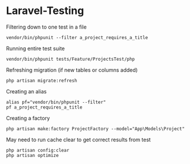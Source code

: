 # Laravel-Testing
 
Filtering down to one test in a file
```
vendor/bin/phpunit --filter a_project_requires_a_title
````

Running entire test suite 
```
vendor/bin/phpunit tests/Feature/ProjectsTest/php
```

Refreshing migration (if new tables or columns added)
```
php artisan migrate:refresh
```

Creating an alias 
```
alias pf="vendor/bin/phpunit --filter"
pf a_project_requires_a_title
```

Creating a factory 
```
php artisan make:factory ProjectFactory --model="App\Models\Project"
```

May need to run cache clear to get correct results from test
```
php artisan config:clear
php artisan optimize
```